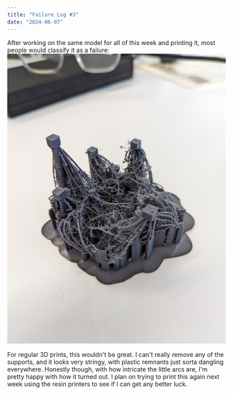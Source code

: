 ```yaml
---
title: "Failure Log #3"
date: "2024-06-07"
---
```


After working on the same model for all of this week and printing it, most people would classify it as a failure:
![model picture](images/PXL_20240612_192720772.jpg "The model is different every time I generate it, so unfortunately I do not have the original model.")

For regular 3D prints, this wouldn't be great. I can't really remove any of the supports, and it looks very stringy, with plastic remnants just sorta dangling everywhere. Honestly though, with how intricate the little arcs are, I'm pretty happy with how it turned out. I plan on trying to print this again next week using the resin printers to see if I can get any better luck.